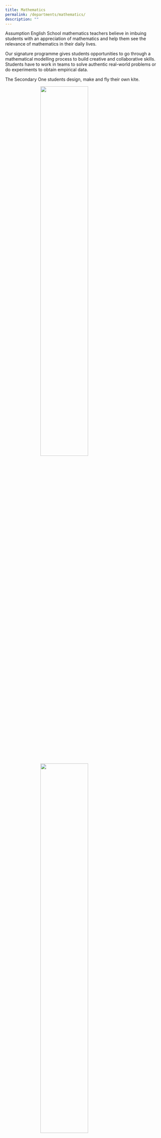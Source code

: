 ```yaml
---
title: Mathematics
permalink: /departments/mathematics/
description: ""
---
```

Assumption English School mathematics teachers believe in imbuing students with an appreciation of mathematics and help them see the relevance of mathematics in their daily lives.

Our signature programme gives students opportunities to go through a mathematical modelling process to build creative and collaborative skills. Students have to work in teams to solve authentic real-world problems or do experiments to obtain empirical data.

The Secondary One students design, make and fly their own kite.

<style>  
img {  
  display: block;  
  margin-left: auto;  
  margin-right: auto;  
}  
</style>  
<body><img src="/images/m1.jpg" style="width:55%;"> <br> <img src="/images/m2.jpg" style="width:55%;"> <br> <img src="/images/m3.jpg" style="width:55%;"> <br> <img src="/images/m4.jpg" style="width:55%;"> <br> <img src="/images/m5.jpg" style="width:55%;"> <br> <img src="/images/m6.jpg" style="width:55%;"> <br> <img src="/images/m7.jpg" style="width:55%;"> <br> 
  
</body>
  
Student-centricity features strongly in our daily lessons; there are learning experiences to better engage students and enhance their mathematical concept development.

For example in Chapter 1, students learnt about prime numbers, prime factorisation, highest common factor (HCF) and lowest common multiple (LCM). With this, we leveraged on the Lunar New Year season and asked students to suggest the types of goodies to be included in a goodies bag. Thus, students did research by going online to ‘shop’ for goodies and decided on the goodies to be included. The teams that best met the criteria would be the winning team and the mathematics teacher packed that team’s goodies bag for the whole class.

The school provides support through weekly Booster Programme to support students who need extra help.

<style>  
img {  
  display: block;  
  margin-left: auto;  
  margin-right: auto;  
}  
</style>  
<body><img src="/images/m8.jpg" style="width:55%;"> <br> 
	<img src="/images/m9.jpg" style="width:55%;"> 
  
</body>

To stretch the more mathematically-inclined students, the school fields students for various external competitions.  

### **All Singapore Secondary Mathematics Competition for Normal Course Students 2022** 

<style>  
img {  
  display: block;  
  margin-left: auto;  
  margin-right: auto;  
}  
</style>  
<body><img src="/images/m10.jpg" style="width:70%;">  
  
</body>
<figcaption style="text-align:center;"><b>Lower Sec N(A) team </b>[from left]: Sahaya Rajan Rahul (2 George), Alastair Yeo (2 George), Phoebe Jackson (2 George).</figcaption><br>


<style>  
img {  
  display: block;  
  margin-left: auto;  
  margin-right: auto;  
}  
</style>  
<body><img src="/images/m11.jpg" style="width:70%;">  
  
</body>
<figcaption style="text-align:center;"><b>Lower Sec N(T) team </b>[from left]: Jiang Zhouda (2 Emmanuel), Lucus Wong (2 Noel), Aydon Chong (2 Raymond). Nationally, Zhouda is ranked 2nd, Aydon is ranked 10th and Lucus is ranked 11th.
The team clinched Overall 2nd in the team category.</figcaption><br>

<style>  
img {  
  display: block;  
  margin-left: auto;  
  margin-right: auto;  
}  
</style>  
<body><img src="/images/m12.jpg" style="width:70%;">  
  
</body>
<figcaption style="text-align:center;"><b>Upper Sec N(A) team </b>[from left]: Hee Jin Lin (3/5), Immanuel Chua (3/5), Zafrie Zakeer Zaini (3/5),
Nationally, Jin Lin is ranked 20th.</figcaption><br> 

<style>  
img {  
  display: block;  
  margin-left: auto;  
  margin-right: auto;  
}  
</style>  
<body><img src="/images/m13.jpg" style="width:70%;">  
  
</body>
<figcaption style="text-align:center;"><b></b></figcaption><br>
**Upper Sec N(T) team** \[from left\]: Mandy Lea (3/6), Boris Tan (3/6) and Toh Yu Jie (3/6). Nationally, Mandy is ranked 12th.

<style>  
img {  
  display: block;  
  margin-left: auto;  
  margin-right: auto;  
}  
</style>  
<body><img src="/images/m14.jpg" style="width:70%;">  
  
</body>
<figcaption style="text-align:center;"><b></b></figcaption><br>
**SMO Junior Team** (from left):
Selina Lim (2 Adolphus), Miriam Leong (2 Noel), Sherene Liem (2 Noel), Nicolette Sin-Lin (2 Noel), Sundaravadivelu Vijya (2 Vincent), Lim Teck Siang (2 Raymond), Marcus Lim (2 Raymond), Ascelin Ong (2 Vincent), Gregory Goh (2 Raymond).

<style>  
img {  
  display: block;  
  margin-left: auto;  
  margin-right: auto;  
}  
</style>  
<body><img src="/images/m15.jpg" style="width:70%;">  
  
</body>
<figcaption style="text-align:center;"><b></b></figcaption><br>
**SMO Senior Team** \[from left): Ang Kia Leng (3/1), Zhang Jiachen (3/1), Carrie Hee (3/1), Arun Amelia Sara (3/1), Stella Lynette Subagio (3/1), Koo Jayoon (3/1), Vic Chua Jun Yu (3/1) \[not in photo\], Grace Feng (4/1) \[not in photo\]. Jiachen was awarded a Bronze and Vic was awarded Honourable Mention.